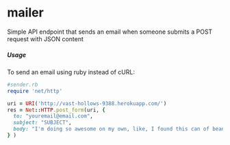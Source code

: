 mailer
======

Simple API endpoint that sends an email when someone submits a POST request with JSON content

##### Usage
To send an email using ruby instead of cURL:
```ruby
#sender.rb
require 'net/http'

uri = URI('http://vast-hollows-9388.herokuapp.com/')
res = Net::HTTP.post_form(uri, {
  to: "youremail@email.com",
  subject: "SUBJECT",
  body: "I'm doing so awesome on my own, like, I found this can of beans."
} )
```
